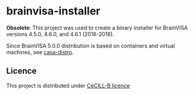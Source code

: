 # brainvisa-installer

**Obsolete**: This project was used to create a binary installer for BrainVISA versions 4.5.0, 4.6.0, and 4.6.1 (2016-2018).

Since BrainVISA 5.0.0 distribution is based on containers and virtual machines, see [casa-distro](https://github.com/brainvisa/casa-distro).

## Licence
This project is distributed under [CeCILL-B licence](http://www.cecill.info/licences/Licence_CeCILL-B_V1-en.html)
